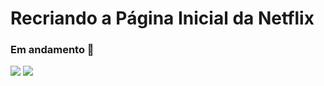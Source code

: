 # Recriando a Página Inicial da Netflix

### Em andamento 🙂

<img src="https://cdn.discordapp.com/attachments/802946249107308604/884806075835093043/41758144-30c6-4e6a-a2b5-fc51a8977c30.png"></img>
<img src="https://cdn.discordapp.com/attachments/802946249107308604/884806094097092608/4efe7184-1144-42da-b24b-94770a4f0b91.png"></img>
